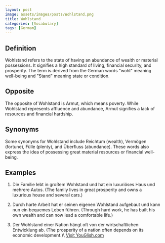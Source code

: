 ```yaml
---
layout: post
image: assets/images/posts/Wohlstand.png
title: Wohlstand
categories: [Vocabulary]
tags: [German]
---
```


## Definition

Wohlstand refers to the state of having an abundance of wealth or material possessions. It signifies a high standard of living, financial security, and prosperity. The term is derived from the German words "wohl" meaning well-being and "Stand" meaning state or condition.

## Opposite

The opposite of Wohlstand is Armut, which means poverty. While Wohlstand represents affluence and abundance, Armut signifies a lack of resources and financial hardship.

## Synonyms

Some synonyms for Wohlstand include Reichtum (wealth), Vermögen (fortune), Fülle (plenty), and Überfluss (abundance). These words also express the idea of possessing great material resources or financial well-being.

## Examples

1. Die Familie lebt in großem Wohlstand und hat ein luxuriöses Haus und mehrere Autos.
   (The family lives in great prosperity and owns a luxurious house and several cars.)

2. Durch harte Arbeit hat er seinen eigenen Wohlstand aufgebaut und kann nun ein bequemes Leben führen.
   (Through hard work, he has built his own wealth and can now lead a comfortable life.)

3. Der Wohlstand einer Nation hängt oft von der wirtschaftlichen Entwicklung ab.
   (The prosperity of a nation often depends on its economic development.)\ <a id="yg-widget-0" class="youglish-widget" data-query="Wohlstand" data-lang="german" data-components="8412" data-auto-start="0" data-bkg-color="theme_light" data-title="How%20to%20pronounce%20Wohlstand%20in%20German"  rel="nofollow" href="https://youglish.com">Visit YouGlish.com</a><script async src="https://youglish.com/public/emb/widget.js" charset="utf-8"></script>